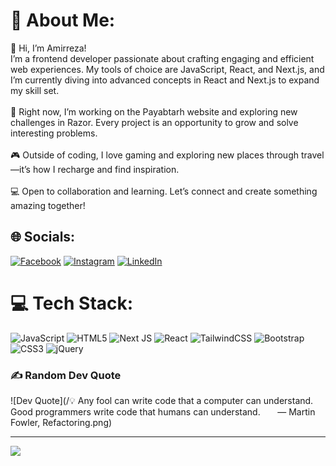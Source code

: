 # 💫 About Me:
👋 Hi, I’m Amirreza!<br>I’m a frontend developer passionate about crafting engaging and efficient web experiences. My tools of choice are JavaScript, React, and Next.js, and I’m currently diving into advanced concepts in React and Next.js to expand my skill set.<br><br>🌟 Right now, I’m working on the Payabtarh website and exploring new challenges in Razor. Every project is an opportunity to grow and solve interesting problems.<br><br>🎮 Outside of coding, I love gaming and exploring new places through travel—it’s how I recharge and find inspiration.<br><br>💻 Open to collaboration and learning. Let’s connect and create something amazing together!


## 🌐 Socials:
[![Facebook](https://img.shields.io/badge/Facebook-%231877F2.svg?logo=Facebook&logoColor=white)](https://facebook.com/amirrezahs78) [![Instagram](https://img.shields.io/badge/Instagram-%23E4405F.svg?logo=Instagram&logoColor=white)](https://instagram.com/amirreza_hs__) [![LinkedIn](https://img.shields.io/badge/LinkedIn-%230077B5.svg?logo=linkedin&logoColor=white)](https://linkedin.com/in/amirrezahosseinian) 

# 💻 Tech Stack:
![JavaScript](https://img.shields.io/badge/javascript-%23323330.svg?style=for-the-badge&logo=javascript&logoColor=%23F7DF1E) ![HTML5](https://img.shields.io/badge/html5-%23E34F26.svg?style=for-the-badge&logo=html5&logoColor=white) ![Next JS](https://img.shields.io/badge/Next-black?style=for-the-badge&logo=next.js&logoColor=white) ![React](https://img.shields.io/badge/react-%2320232a.svg?style=for-the-badge&logo=react&logoColor=%2361DAFB) ![TailwindCSS](https://img.shields.io/badge/tailwindcss-%2338B2AC.svg?style=for-the-badge&logo=tailwind-css&logoColor=white) ![Bootstrap](https://img.shields.io/badge/bootstrap-%238511FA.svg?style=for-the-badge&logo=bootstrap&logoColor=white) ![CSS3](https://img.shields.io/badge/css3-%231572B6.svg?style=for-the-badge&logo=css3&logoColor=white) ![jQuery](https://img.shields.io/badge/jquery-%230769AD.svg?style=for-the-badge&logo=jquery&logoColor=white)
<!-- # 📊 GitHub Stats:
![](https://github-readme-stats.vercel.app/api?username=amirreza-hs&theme=dark&hide_border=false&include_all_commits=false&count_private=false)<br/>
![](https://github-readme-streak-stats.herokuapp.com/?user=amirreza-hs&theme=dark&hide_border=false)<br/>
![](https://github-readme-stats.vercel.app/api/top-langs/?username=amirreza-hs&theme=dark&hide_border=false&include_all_commits=false&count_private=false&layout=compact)
-->
### ✍️ Random Dev Quote
![Dev Quote](/💡 Any fool can write code that a computer can understand. Good programmers write code that humans can understand. &nbsp;&nbsp;&nbsp;&nbsp;&nbsp;&nbsp;— Martin Fowler, Refactoring.png)


---
[![](https://visitcount.itsvg.in/api?id=amirreza-hs&icon=0&color=6)](https://visitcount.itsvg.in)

<!-- Proudly created with GPRM ( https://gprm.itsvg.in ) -->

